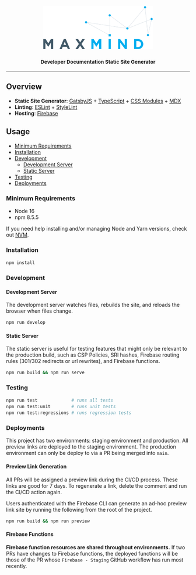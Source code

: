 <h3 align="center">
  <img
    alt="MaxMind"
    src=".github/images/maxmind-logo-with-styles.svg"
    width="300"
  >
  <br>
  <br>
  <small>Developer Documentation Static Site Generator</small>
</h3>

* * *

## Overview

- **Static Site Generator**: [GatsbyJS](https://www.gatsbyjs.org/) +
  [TypeScript](https://www.typescriptlang.org/) +
  [CSS Modules](https://github.com/css-modules/css-modules) +
  [MDX](https://mdxjs.com/)
- **Linting**: [ESLint](https://eslint.org/) +
  [StyleLint](https://stylelint.io/)
- **Hosting**: [Firebase](https://firebase.google.com/docs/hosting)

## Usage

- [Minimum Requirements](#minimum-requirements)
- [Installation](#installation)
- [Development](#development)
  - [Development Server](#development-server)
  - [Static Server](#static-server)
- [Testing](#testing)
- [Deployments](#deployments)

### Minimum Requirements

- Node 16
- npm 8.5.5

If you need help installing and/or managing Node and Yarn versions, check out [NVM](https://github.com/nvm-sh/nvm).

### Installation

```sh
npm install
```

### Development

#### Development Server

The development server watches files, rebuilds the site, and reloads the browser
when files change.

```sh
npm run develop
```

#### Static Server

The static server is useful for testing features that might only be relevant to
the production build, such as CSP Policies, SRI hashes, Firebase routing
rules (301/302 redirects or url rewrites), and Firebase functions.


```sh
npm run build && npm run serve
```

### Testing

```sh
npm run test             # runs all tests
npm run test:unit        # runs unit tests
npm run test:regressions # runs regression tests
```

### Deployments

This project has two environments: staging environment and production. All
preview links are deployed to the staging environment. The production
environment can only be deploy to via a PR being merged into `main`.

#### Preview Link Generation

All PRs will be assigned a preview link during the CI/CD process. These links
are good for 7 days. To regenerate a link, delete the comment and run the CI/CD
action again.

Users authenticated with the Firebase CLI can generate an ad-hoc preview link
site by running the following from the root of the project.

```sh
npm run build && npm run preview
```

#### Firebase Functions

**Firebase function resources are shared throughout environments.** If two PRs
have changes to Firebase functions, the deployed functions will be those of the
PR whose `Firebase - Staging` GitHub workflow has run most recently.
